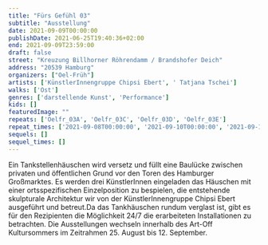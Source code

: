 ```yaml
---
title: "Fürs Gefühl 03"
subtitle: "Ausstellung"
date: 2021-09-09T00:00:00
publishDate: 2021-06-25T19:40:36+02:00
end: 2021-09-09T23:59:00
draft: false
street: "Kreuzung Billhorner Röhrendamm / Brandshofer Deich"
address: "20539 Hamburg"
organizers: ["Oel-Früh"]
artists: ['KünstlerInnengruppe Chipsi Ebert', ' Tatjana Tschei']
walks: ['Ost']
genres: ['darstellende Kunst', 'Performance']
kids: []
featuredImage: ""
repeats: ['Oelfr_03A', 'Oelfr_03C', 'Oelfr_03D', 'Oelfr_03E']
repeat_times: ['2021-09-08T00:00:00', '2021-09-10T00:00:00', '2021-09-11T00:00:00', '2021-09-12T00:00:00']
sequels: []
sequel_times: []
---
```


Ein Tankstellenhäuschen wird versetz und füllt eine Baulücke zwischen privaten und öffentlichen Grund vor den Toren des Hamburger Großmarktes. Es werden drei KünstlerInnen eingeladen das Häuschen mit einer ortsspezifischen Einzelposition zu bespielen, die entstehende skulpturale Architektur wir von der KünstlerInnengruppe Chipsi Ebert ausgeführt und betreut.Da das Tankhäuschen rundum verglast ist, gibt es für den Rezipienten die Möglichkeit 24/7 die erarbeiteten Installationen zu betrachten. Die Ausstellungen wechseln innerhalb des Art-Off Kultursommers im Zeitrahmen 25. August bis 12. September.